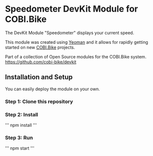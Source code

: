 # Speedometer DevKit Module for COBI.Bike

The DevKit Module "Speedometer" displays your current speed.

This module was created using [Yeoman](http://yeoman.io) and it allows for rapidly getting started on new [COBI.Bike](https://cobi.bike) projects.

Part of a collection of Open Source modules for the COBI.Bike system. https://github.com/cobi-bike/devkit

<!-- TODO - add module picture here. -->

## Installation and Setup
You can easily deploy the module on your own. 

### Step 1: Clone this repository

### Step 2: Install
'''
npm install
'''

### Step 3: Run
'''
npm start
'''